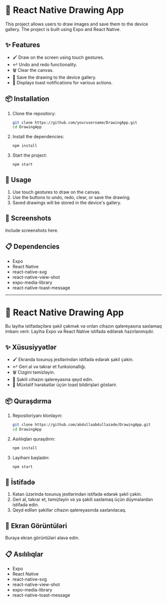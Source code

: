 # 🎨 React Native Drawing App

This project allows users to draw images and save them to the device gallery. The project is built using Expo and React Native.

## ✨ Features

- 🖌️ Draw on the screen using touch gestures.
- ↩️ Undo and redo functionality.
- 🗑️ Clear the canvas.
- 💾 Save the drawing to the device gallery.
- 🎉 Displays toast notifications for various actions.

## 📦 Installation

1. Clone the repository:
   ```bash
   git clone https://github.com/yourusername/DrawingApp.git
   cd DrawingApp
   ```

2. Install the dependencies:
   ```bash
   npm install
   ```

3. Start the project:
   ```bash
   npm start
   ```

## 🚀 Usage

1. Use touch gestures to draw on the canvas.
2. Use the buttons to undo, redo, clear, or save the drawing.
3. Saved drawings will be stored in the device's gallery.

## 📸 Screenshots

Include screenshots here.


## 📋 Dependencies

- Expo
- React Native
- react-native-svg
- react-native-view-shot
- expo-media-library
- react-native-toast-message

---

# 🎨 React Native Drawing App

Bu layihə istifadəçilərə şəkil çəkmək və onları cihazın qalereyasına saxlamaq imkanı verir. Layihə Expo və React Native istifadə edilərək hazırlanmışdır.

## ✨ Xüsusiyyətlər

- 🖌️ Ekranda toxunuş jestlərindən istifadə edərək şəkil çəkin.
- ↩️ Geri al və təkrar et funksionallığı.
- 🗑️ Cizgini təmizləyin.
- 💾 Şəkili cihazın qalereyasına qeyd edin.
- 🎉 Müxtəlif hərəkətlər üçün toast bildirişləri göstərir.

## 📦 Quraşdırma

1. Repositoriyanı klonlayın:
   ```bash
   git clone https://github.com/abdullaabdullazade/DrawingApp.git
   cd DrawingApp
   ```

2. Asılılıqları quraşdırın:
   ```bash
   npm install
   ```

3. Layihəni başladın:
   ```bash
   npm start
   ```

## 🚀 İstifadə

1. Kətan üzərində toxunuş jestlərindən istifadə edərək şəkil çəkin.
2. Geri al, təkrar et, təmizləyin və ya şəkili saxlamaq üçün düymələrdən istifadə edin.
3. Qeyd edilən şəkillər cihazın qalereyasında saxlanılacaq.

## 📸 Ekran Görüntüləri

Buraya ekran görüntüləri əlavə edin.


## 📋 Asılılıqlar

- Expo
- React Native
- react-native-svg
- react-native-view-shot
- expo-media-library
- react-native-toast-message
